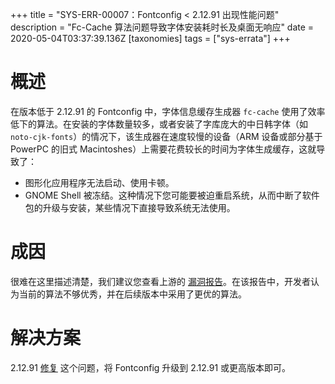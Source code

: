+++
title = "SYS-ERR-00007：Fontconfig < 2.12.91 出现性能问题"
description = "Fc-Cache 算法问题导致字体安装耗时长及桌面无响应"
date = 2020-05-04T03:37:39.136Z
[taxonomies]
tags = ["sys-errata"]
+++

# 概述

在版本低于 2.12.91 的 Fontconfig 中，字体信息缓存生成器 `fc-cache` 使用了效率低下的算法。在安装的字体数量较多，或者安装了字库庞大的中日韩字体（如 `noto-cjk-fonts`）的情况下，该生成器在速度较慢的设备（ARM 设备或部分基于 PowerPC 的旧式 Macintoshes）上需要花费较长的时间为字体生成缓存，这就导致了：

- 图形化应用程序无法启动、使用卡顿。
- GNOME Shell 被冻结。这种情况下您可能要被迫重启系统，从而中断了软件包的升级与安装，某些情况下直接导致系统无法使用。

# 成因

很难在这里描述清楚，我们建议您查看上游的 [漏洞报告](https://bugs.freedesktop.org/show_bug.cgi?id=64766)。在该报告中，开发者认为当前的算法不够优秀，并在后续版本中采用了更优的算法。

# 解决方案

2.12.91 [修复](https://www.freedesktop.org/software/fontconfig/release/ChangeLog-2.12.91) 这个问题，将 Fontconfig 升级到 2.12.91 或更高版本即可。